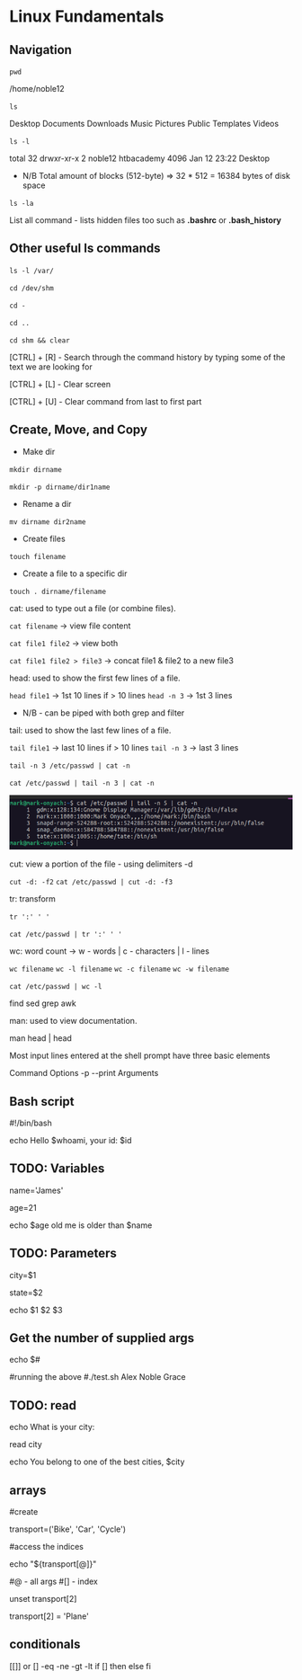 # Linux Fundamentals

## Navigation

`pwd`

/home/noble12

`ls`

Desktop Documents Downloads Music Pictures Public Templates Videos

`ls -l`

total 32
drwxr-xr-x 2 noble12 htbacademy 4096 Jan 12 23:22 Desktop

- N/B Total amount of blocks (512-byte) => 32 * 512 = 16384 bytes of disk space

`ls -la`

List all command - lists hidden files too such as __.bashrc__ or __.bash_history__

## Other useful ls commands

`ls -l /var/`

`cd /dev/shm`

`cd -`

`cd ..`

`cd shm && clear`

[CTRL] + [R] - Search through the command history by typing some of the text we are looking for

[CTRL] + [L] - Clear screen

[CTRL] + [U] - Clear command from last to first part



## Create, Move, and Copy

- Make dir

`mkdir dirname`

`mkdir -p dirname/dir1name`

- Rename a dir

`mv dirname dir2name`

- Create files

`touch filename`

- Create a file to a specific dir

`touch . dirname/filename`

cat: used to type out a file (or combine files).

`cat filename` -> view file content

`cat file1 file2` -> view both

`cat file1 file2 > file3` -> concat file1 & file2 to a new file3


head: used to show the first few lines of a file.

`head file1` -> 1st 10 lines if > 10 lines
`head -n 3` -> 1st 3 lines

- N/B - can be piped with both grep and filter

tail: used to show the last few lines of a file.

`tail file1` -> last 10 lines if > 10 lines
`tail -n 3` -> last 3 lines

`tail -n 3 /etc/passwd | cat -n`

`cat /etc/passwd | tail -n 3 | cat -n`

![cut image](images/cut.png)

cut: view a portion of the file - using delimiters -d

`cut -d: -f2`
`cat /etc/passwd | cut -d: -f3` 


tr: transform

`tr ':' ' '`

`cat /etc/passwd | tr ':' ' '`

wc: word count -> w - words | c - characters | l - lines

`wc filename`
`wc -l filename`
`wc -c filename`
`wc -w filename`

`cat /etc/passwd | wc -l`
 


find
sed
grep
awk


man: used to view documentation.


man head | head

Most input lines entered at the shell prompt have three basic elements

Command
Options -p --print
Arguments

## Bash script

#!/bin/bash

echo Hello $whoami, your id: $id

## TODO: Variables 

name='James'

age=21

echo $age old me is older than $name

## TODO: Parameters

city=$1

state=$2

echo $1 $2 $3

## Get the number of supplied args

echo $#

#running the above
#./test.sh Alex Noble Grace

## TODO: read

echo What is your city:

read city

echo You belong to one of the best cities, $city

## arrays
#create

transport=('Bike', 'Car', 'Cycle')

#access the indices

echo "${transport[@]}"

#@ - all args
#[] - index

unset transport[2]

transport[2] = 'Plane'

## conditionals

[[]] or []
-eq -ne -gt -lt
if []
then
else
fi
